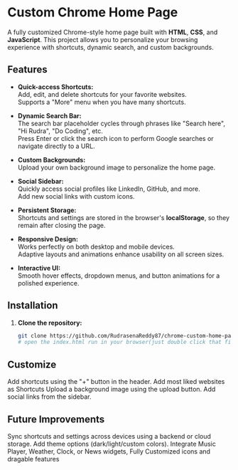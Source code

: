 # Custom Chrome Home Page

A fully customized Chrome-style home page built with **HTML**, **CSS**, and **JavaScript**. This project allows you to personalize your browsing experience with shortcuts, dynamic search, and custom backgrounds.

## Features

- **Quick-access Shortcuts:**  
  Add, edit, and delete shortcuts for your favorite websites.  
  Supports a "More" menu when you have many shortcuts.

- **Dynamic Search Bar:**  
  The search bar placeholder cycles through phrases like "Search here", "Hi Rudra", "Do Coding", etc.  
  Press Enter or click the search icon to perform Google searches or navigate directly to a URL.

- **Custom Backgrounds:**  
  Upload your own background image to personalize the home page.

- **Social Sidebar:**  
  Quickly access social profiles like LinkedIn, GitHub, and more.  
  Add new social links with custom icons.

- **Persistent Storage:**  
  Shortcuts and settings are stored in the browser's **localStorage**, so they remain after closing the page.

- **Responsive Design:**  
  Works perfectly on both desktop and mobile devices.  
  Adaptive layouts and animations enhance usability on all screen sizes.

- **Interactive UI:**  
  Smooth hover effects, dropdown menus, and button animations for a polished experience.

## Installation

1. **Clone the repository:**
   ```bash
   git clone https://github.com/RudrasenaReddy87/chrome-custom-home-page.git
   # open the index.html run in your browser(just double click that file)
   ```
## Customize
Add shortcuts using the "+" button in the header. Add most liked websites as Shortcuts
Upload a background image using the upload button.
Add social links from the sidebar.

## Future Improvements

Sync shortcuts and settings across devices using a backend or cloud storage.
Add theme options (dark/light/custom colors).
Integrate Music Player, Weather, Clock, or News widgets, Fully Customized icons and dragable features


   
